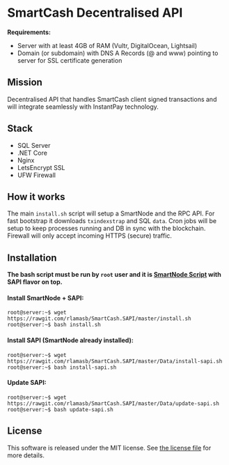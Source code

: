 SmartCash Decentralised API 
=============================

**Requirements:**
* Server with at least 4GB of RAM (Vultr, DigitalOcean, Lightsail)
* Domain (or subdomain) with DNS A Records (@ and www) pointing to server for SSL certificate generation

## Mission

Decentralised API that handles SmartCash client signed transactions and will integrate seamlessly with InstantPay technology.

## Stack

- SQL Server
- .NET Core
- Nginx
- LetsEncrypt SSL
- UFW Firewall

## How it works

The main `install.sh` script will setup a SmartNode and the RPC API. For fast bootstrap it downloads `txindexstrap` and SQL `data`. Cron jobs will be setup to keep processes running and DB in sync with the blockchain. Firewall will only accept incoming HTTPS (secure) traffic.

## Installation

**The bash script must be run by `root` user and it is [SmartNode Script](https://github.com/SmartCash/smartnode) with SAPI flavor on top.**

#### Install SmartNode + SAPI:

```console
root@server:~$ wget https://rawgit.com/rlamasb/SmartCash.SAPI/master/install.sh
root@server:~$ bash install.sh
```

#### Install SAPI (SmartNode already installed):

```console
root@server:~$ wget https://rawgit.com/rlamasb/SmartCash.SAPI/master/Data/install-sapi.sh
root@server:~$ bash install-sapi.sh
```

#### Update SAPI:

```console
root@server:~$ wget https://rawgit.com/rlamasb/SmartCash.SAPI/master/Data/update-sapi.sh
root@server:~$ bash update-sapi.sh
```

## License

This software is released under the MIT license. See [the license file](LICENSE) for more details.